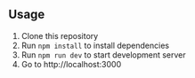 ## Usage

1. Clone this repository
2. Run `npm install` to install dependencies
3. Run `npm run dev` to start development server
4. Go to http://localhost:3000
